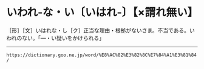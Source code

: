 # いわれ‐な・い〔いはれ‐〕【×謂れ無い】

［形］［文］いはれな・し［ク］正当な理由・根拠がないさま。不当である。いわれのない。「―・い疑いをかけられる」

---
`https://dictionary.goo.ne.jp/word/%E8%AC%82%E3%82%8C%E7%84%A1%E3%81%84/`